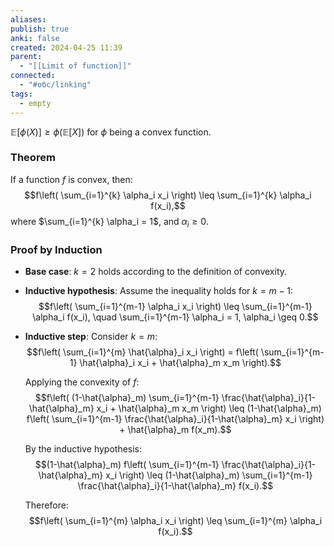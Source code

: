 ```yaml
---
aliases:
publish: true
anki: false
created: 2024-04-25 11:39
parent:
  - "[[Limit of function]]"
connected:
  - "#обс/linking"
tags:
  - empty
---
```


$\mathbb{E}[\phi(X)] \geq \phi(\mathbb{E}[X])$ for $\phi$ being a convex function.


### Theorem
If a function $f$ is convex, then:
$$f\left( \sum_{i=1}^{k} \alpha_i x_i \right) \leq \sum_{i=1}^{k} \alpha_i f(x_i),$$
where $\sum_{i=1}^{k} \alpha_i = 1$, and $\alpha_i \geq 0$.

### Proof by Induction

- **Base case**: $k = 2$ holds according to the definition of convexity.
  
- **Inductive hypothesis**: Assume the inequality holds for $k = m-1$:
  $$f\left( \sum_{i=1}^{m-1} \alpha_i x_i \right) \leq \sum_{i=1}^{m-1} \alpha_i f(x_i), \quad \sum_{i=1}^{m-1} \alpha_i = 1, \alpha_i \geq 0.$$

- **Inductive step**: Consider $k = m$:
  $$f\left( \sum_{i=1}^{m} \hat{\alpha}_i x_i \right) = f\left( \sum_{i=1}^{m-1} \hat{\alpha}_i x_i + \hat{\alpha}_m x_m \right).$$

  Applying the convexity of $f$:
  $$f\left( (1-\hat{\alpha}_m) \sum_{i=1}^{m-1} \frac{\hat{\alpha}_i}{1-\hat{\alpha}_m} x_i + \hat{\alpha}_m x_m \right) \leq (1-\hat{\alpha}_m) f\left( \sum_{i=1}^{m-1} \frac{\hat{\alpha}_i}{1-\hat{\alpha}_m} x_i \right) + \hat{\alpha}_m f(x_m).$$

  By the inductive hypothesis:
  $$(1-\hat{\alpha}_m) f\left( \sum_{i=1}^{m-1} \frac{\hat{\alpha}_i}{1-\hat{\alpha}_m} x_i \right) \leq (1-\hat{\alpha}_m) \sum_{i=1}^{m-1} \frac{\hat{\alpha}_i}{1-\hat{\alpha}_m} f(x_i).$$

  Therefore:
  $$f\left( \sum_{i=1}^{m} \alpha_i x_i \right) \leq \sum_{i=1}^{m} \alpha_i f(x_i).$$
